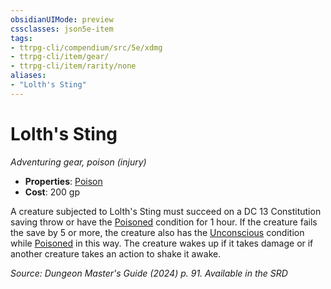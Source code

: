 ```yaml
---
obsidianUIMode: preview
cssclasses: json5e-item
tags:
- ttrpg-cli/compendium/src/5e/xdmg
- ttrpg-cli/item/gear/
- ttrpg-cli/item/rarity/none
aliases: 
- "Lolth's Sting"
---
```

# Lolth's Sting
*Adventuring gear, poison (injury)*  


- **Properties**: [Poison](/3-Mechanics/CLI/item-properties.md#Poison)
- **Cost**: 200 gp

A creature subjected to Lolth's Sting must succeed on a DC 13 Constitution saving throw or have the [Poisoned](/3-Mechanics/CLI/conditions.md#Poisoned) condition for 1 hour. If the creature fails the save by 5 or more, the creature also has the [Unconscious](/3-Mechanics/CLI/conditions.md#Unconscious) condition while [Poisoned](/3-Mechanics/CLI/conditions.md#Poisoned) in this way. The creature wakes up if it takes damage or if another creature takes an action to shake it awake.

*Source: Dungeon Master's Guide (2024) p. 91. Available in the <span title='Systems Reference Document (5.2)'>SRD</span>*